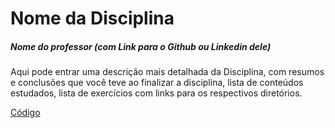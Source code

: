 # Nome da Disciplina

##### Nome do professor (com Link para o Github ou Linkedin dele)

Aqui pode entrar uma descrição mais detalhada da Disciplina, com resumos e conclusões que você teve ao finalizar a disciplina, lista de conteúdos estudados, lista de exercícios com links para os respectivos diretórios.

[Código](./atividade-1.py)
